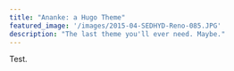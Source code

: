 ```yaml
---
title: "Ananke: a Hugo Theme"
featured_image: '/images/2015-04-SEDHYD-Reno-085.JPG'
description: "The last theme you'll ever need. Maybe."
---
```

Test.
